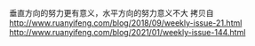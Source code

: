 垂直方向的努力更有意义，水平方向的努力意义不大
拷贝自
http://www.ruanyifeng.com/blog/2018/09/weekly-issue-21.html
http://www.ruanyifeng.com/blog/2021/01/weekly-issue-144.html
